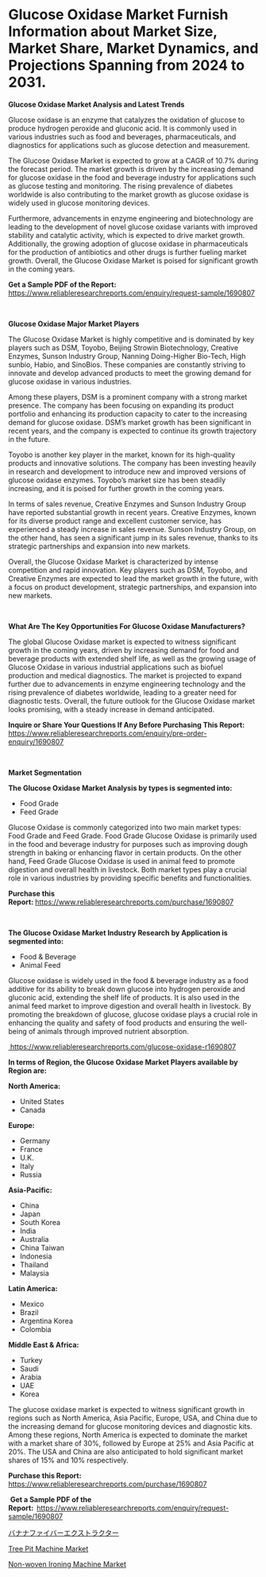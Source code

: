 <p><h1>Glucose Oxidase Market Furnish Information about Market Size, Market Share, Market Dynamics, and Projections Spanning from 2024 to 2031.</h1></p><p><strong>Glucose Oxidase Market Analysis and Latest Trends</strong></p>
<p><p>Glucose oxidase is an enzyme that catalyzes the oxidation of glucose to produce hydrogen peroxide and gluconic acid. It is commonly used in various industries such as food and beverages, pharmaceuticals, and diagnostics for applications such as glucose detection and measurement.</p><p>The Glucose Oxidase Market is expected to grow at a CAGR of 10.7% during the forecast period. The market growth is driven by the increasing demand for glucose oxidase in the food and beverage industry for applications such as glucose testing and monitoring. The rising prevalence of diabetes worldwide is also contributing to the market growth as glucose oxidase is widely used in glucose monitoring devices.</p><p>Furthermore, advancements in enzyme engineering and biotechnology are leading to the development of novel glucose oxidase variants with improved stability and catalytic activity, which is expected to drive market growth. Additionally, the growing adoption of glucose oxidase in pharmaceuticals for the production of antibiotics and other drugs is further fueling market growth. Overall, the Glucose Oxidase Market is poised for significant growth in the coming years.</p></p>
<p><strong>Get a Sample PDF of the Report:&nbsp;</strong> <a href="https://www.reliableresearchreports.com/enquiry/request-sample/1690807">https://www.reliableresearchreports.com/enquiry/request-sample/1690807</a></p>
<p>&nbsp;</p>
<p><strong>Glucose Oxidase Major Market Players</strong></p>
<p><p>The Glucose Oxidase Market is highly competitive and is dominated by key players such as DSM, Toyobo, Beijing Strowin Biotechnology, Creative Enzymes, Sunson Industry Group, Nanning Doing-Higher Bio-Tech, High sunbio, Habio, and SinoBios. These companies are constantly striving to innovate and develop advanced products to meet the growing demand for glucose oxidase in various industries.</p><p>Among these players, DSM is a prominent company with a strong market presence. The company has been focusing on expanding its product portfolio and enhancing its production capacity to cater to the increasing demand for glucose oxidase. DSM’s market growth has been significant in recent years, and the company is expected to continue its growth trajectory in the future.</p><p>Toyobo is another key player in the market, known for its high-quality products and innovative solutions. The company has been investing heavily in research and development to introduce new and improved versions of glucose oxidase enzymes. Toyobo’s market size has been steadily increasing, and it is poised for further growth in the coming years.</p><p>In terms of sales revenue, Creative Enzymes and Sunson Industry Group have reported substantial growth in recent years. Creative Enzymes, known for its diverse product range and excellent customer service, has experienced a steady increase in sales revenue. Sunson Industry Group, on the other hand, has seen a significant jump in its sales revenue, thanks to its strategic partnerships and expansion into new markets.</p><p>Overall, the Glucose Oxidase Market is characterized by intense competition and rapid innovation. Key players such as DSM, Toyobo, and Creative Enzymes are expected to lead the market growth in the future, with a focus on product development, strategic partnerships, and expansion into new markets.</p></p>
<p>&nbsp;</p>
<p><strong>What Are The Key Opportunities For Glucose Oxidase Manufacturers?</strong></p>
<p><p>The global Glucose Oxidase market is expected to witness significant growth in the coming years, driven by increasing demand for food and beverage products with extended shelf life, as well as the growing usage of Glucose Oxidase in various industrial applications such as biofuel production and medical diagnostics. The market is projected to expand further due to advancements in enzyme engineering technology and the rising prevalence of diabetes worldwide, leading to a greater need for diagnostic tests. Overall, the future outlook for the Glucose Oxidase market looks promising, with a steady increase in demand anticipated.</p></p>
<p><strong>Inquire or Share Your Questions If Any Before Purchasing This Report:</strong> <a href="https://www.reliableresearchreports.com/enquiry/pre-order-enquiry/1690807">https://www.reliableresearchreports.com/enquiry/pre-order-enquiry/1690807</a></p>
<p>&nbsp;</p>
<p><strong>Market Segmentation</strong></p>
<p><strong>The Glucose Oxidase Market Analysis by types is segmented into:</strong></p>
<p><ul><li>Food Grade</li><li>Feed Grade</li></ul></p>
<p><p>Glucose Oxidase is commonly categorized into two main market types: Food Grade and Feed Grade. Food Grade Glucose Oxidase is primarily used in the food and beverage industry for purposes such as improving dough strength in baking or enhancing flavor in certain products. On the other hand, Feed Grade Glucose Oxidase is used in animal feed to promote digestion and overall health in livestock. Both market types play a crucial role in various industries by providing specific benefits and functionalities.</p></p>
<p><strong>Purchase this Report:&nbsp;</strong><a href="https://www.reliableresearchreports.com/purchase/1690807">https://www.reliableresearchreports.com/purchase/1690807</a></p>
<p>&nbsp;</p>
<p><strong>The Glucose Oxidase Market Industry Research by Application is segmented into:</strong></p>
<p><ul><li>Food & Beverage</li><li>Animal Feed</li></ul></p>
<p><p>Glucose oxidase is widely used in the food & beverage industry as a food additive for its ability to break down glucose into hydrogen peroxide and gluconic acid, extending the shelf life of products. It is also used in the animal feed market to improve digestion and overall health in livestock. By promoting the breakdown of glucose, glucose oxidase plays a crucial role in enhancing the quality and safety of food products and ensuring the well-being of animals through improved nutrient absorption.</p></p>
<p><a href="https://www.reliableresearchreports.com/glucose-oxidase-r1690807">&nbsp;https://www.reliableresearchreports.com/glucose-oxidase-r1690807</a></p>
<p><strong>In terms of Region, the Glucose Oxidase Market Players available by Region are:</strong></p>
<p>
    <p> <strong> North America: </strong>
        <ul>
            <li>United States</li>
            <li>Canada</li>
        </ul>
        </p> 
    <p> <strong> Europe: </strong>
        <ul>
            <li>Germany</li>
            <li>France</li>
            <li>U.K.</li>
            <li>Italy</li>
            <li>Russia</li>
        </ul>
        </p> 
    <p> <strong> Asia-Pacific: </strong>
        <ul>
            <li>China</li>
            <li>Japan</li>
            <li>South Korea</li>
            <li>India</li>
            <li>Australia</li>
            <li>China Taiwan</li>
            <li>Indonesia</li>
            <li>Thailand</li>
            <li>Malaysia</li>
        </ul>
        </p> 
    <p> <strong> Latin America: </strong>
        <ul>
            <li>Mexico</li>
            <li>Brazil</li>
            <li>Argentina Korea</li>
            <li>Colombia</li>
        </ul>
        </p> 
    <p> <strong> Middle East & Africa: </strong>
        <ul>
            <li>Turkey</li>
            <li>Saudi</li>
            <li>Arabia</li>
            <li>UAE</li>
            <li>Korea</li>
        </ul>
    </p>
    </p>
<p><p>The glucose oxidase market is expected to witness significant growth in regions such as North America, Asia Pacific, Europe, USA, and China due to the increasing demand for glucose monitoring devices and diagnostic kits. Among these regions, North America is expected to dominate the market with a market share of 30%, followed by Europe at 25% and Asia Pacific at 20%. The USA and China are also anticipated to hold significant market shares of 15% and 10% respectively.</p></p>
<p><strong>Purchase this Report: </strong><a href="https://www.reliableresearchreports.com/purchase/1690807">https://www.reliableresearchreports.com/purchase/1690807</a></p>
<p>&nbsp;<strong>Get a Sample PDF of the Report:&nbsp;&nbsp;</strong><a href="https://www.reliableresearchreports.com/enquiry/request-sample/1690807">https://www.reliableresearchreports.com/enquiry/request-sample/1690807</a></p>
<p><strong></strong></p>
<p><p><a href="https://medium.com/@jackrichards5445/%E3%83%90%E3%83%8A%E3%83%8A%E7%B9%8A%E7%B6%AD%E6%8A%BD%E5%87%BA%E5%99%A8%E5%B8%82%E5%A0%B4%E3%81%AF-%E5%B8%82%E5%A0%B4%E3%82%B7%E3%82%A7%E3%82%A2-%E5%B8%82%E5%A0%B4%E3%83%88%E3%83%AC%E3%83%B3%E3%83%89-%E3%81%8A%E3%82%88%E3%81%B3%E5%B8%82%E5%A0%B4%E6%88%90%E9%95%B7%E3%81%AB%E9%96%A2%E3%81%99%E3%82%8B%E6%83%85%E5%A0%B1%E3%82%92%E6%8F%90%E4%BE%9B%E3%81%97%E3%81%BE%E3%81%99-8d8fc2e2d3e0">バナナファイバーエクストラクター</a></p><p><a href="https://www.linkedin.com/pulse/decoding-tree-pit-machine-market-deep-dive-latest-trends-segmentation-hzlpf?trackingId=uiwBlYgYeiOol036KPHIxA%3D%3D">Tree Pit Machine Market</a></p><p><a href="https://www.linkedin.com/pulse/non-woven-ironing-machine-market-size-2024-2031-global-industrial-nrubf?trackingId=PyDvKH9TNu1XuJkhtzD%2BKQ%3D%3D">Non-woven Ironing Machine Market</a></p></p>